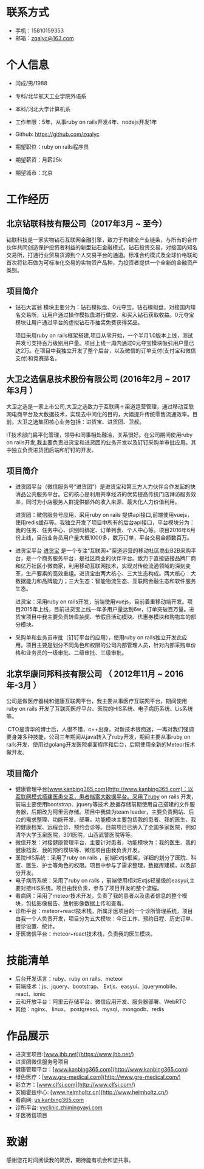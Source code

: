 # 联系方式



* 手机：15810159353
* 邮箱：zqalyc@163.com

# 个人信息

* 闫成/男/1988

* 专科/北华航天工业学院外语系

* 本科/河北大学计算机系

* 工作年限：5年，从事ruby on rails开发4年、nodejs开发1年

* Github: https://github.com/zqalyc

* 期望职位：ruby on rails程序员

* 期望薪资：月薪25k

* 期望城市：北京

# 工作经历

## 北京钻联科技有限公司（2017年3月 ~ 至今）

钻联科技是一家实物钻石互联网金融引擎，致力于构建全产业链条，与所有的合作伙伴共同创造保护投资者利益的新型钻石金融模式。钻石投资交易，对接国内知名交易所，打通行业贸易货源到个人交易平台的通道。标准合约模式及全球价格联动首次将钻石做为可标准化交易的实物资产品种，为投资者提供一个全新的金融资产类别。

## 项目简介

 - 钻石大富翁 模块主要分为：钻石模拟盘、0元夺宝。钻石模拟盘，对接国内知名交易所，让用户通过操作模拟盘进行做空、和买入钻石获取收益。0元夺宝模块让用户通过平台的虚拟钻石币抽奖免费获得奖品。
 
  
    项目采用ruby on rails框架搭建,项目从零开始，一个半月1.0版本上线，测试并发可支持百万级别用户量。项目上线一周内通过0元夺宝模块吸引用户量已达2万。在项目中我独立开发了整个后台，以及微信的订单支付(支付宝和微信支付)和竞赛排名。


## 大卫之选信息技术股份有限公司 (2016年2月 ~ 2017年3月 ）

大卫之选是一家上市公司,大卫之选致力于互联网＋渠道运营管理，通过移动互联网电商平台及大数据技术，实现去中间化的目的，大幅提升传统零售流通效率。目前，大卫之选集团核心业务包括：进货宝、进货团、卫叔。

IT技术部门扁平化管理，领导和同事相处融洽，关系很好。在公司期间使用ruby on rails开发,我主要负责进货宝和进货团的业务开发以及钉钉采购单审批应用。其中独立负责进货团后端和钉钉的开发。

## 项目简介

 - 进货团平台（微信服务号“进货团”）是进货宝和第三方人力伙伴合作发起的快消品公共服务平台。它的核心是利用共享经济的优势提高传统门店拜访服务效率，同时为小店服务人群提供额外的收入来源，最大化人力价值利用。
   
   进货团：微信服务号应用，采用ruby on rails 提供api接口,前端使用vuejs，使用redis缓存等。我独立开发了项目中所有的后台api接口，平台模块分为：我的任务、任务中心、识别码绑定、订单列表、个人中心等。项目2016年6月份上线，目前业务员用户量大概1000多，数万订单，平台交易金额数百万。
  
 - 进货宝平台 [进货宝](https://www.jhb.net/) 是一个专注“互联网+”渠道运营的移动社区商业B2B采购平台，是一个商务服务平台，是社区商业的伙伴平台。致力于直接链接品牌厂商和亿万社区小微商家，利用移动互联网技术，实现对传统流通领域的深刻变革，生产要素的高效重组。进货宝由两大核心、三大生态构成。两大核心：大数据能力和品牌能力；三大生态：智能物流生态、互联网金融生态和软件服务生态。
  
   进货宝：采用ruby on rails开发，前端使用vuejs，目前着重移动端开发。项目2015年上线，目前进货宝上线一年多用户量达到6w，订单突破百万量。进货宝项目中我主要负责转盘抽奖、节假日活动模块、优惠券模块和购物车的部分模块。

 - 采购单和业务员审批（钉钉平台的应用），使用ruby on rails独立开发此应用。项目主要是划分不同角色和权限的公司内部管理人员，针对内部采购单价格和业务员的一级审批、二级审批、三级审批。
 
 
## 北京华康同邦科技有限公司 （ 2012年11月 ~ 2016年-3月 ）

   
  公司是做医疗器械和健康互联网平台，我主要从事医疗互联网平台，期间使用ruby on rails 开发了互联网医疗平台、医院的HIS系统、电子病历系统、Lis系统等。

  CTO是清华的博士后，人很不错，c++出身。对新技术很痴迷，一再对我们强调要身兼多种技能，公司三年期间从java转入了ruby开发，期间主要从事ruby on rails开发，使用过golang开发医院桌面程序和后台，后期使用全新的Meteor技术做开发。

## 项目简介

  - 健康管理平台[www.kanbing365.com](http://www.kanbing365.com)：以互联网模式搭建医患交互，患者档案大数据平台。采用了ruby on rails 开发，前端主要使用bootstrap、jquery等技术,数据存储前期使用自己搭建的文件服务器，后期改为阿里云存储。项目中我做为team  leader，主要负责网站、后台的需求整理、功能开发、部署。功能模块主要包括我的患者、我的医生、我的健康档案、远程会诊、预约会诊等。目前项目已纳入了全国多家医院，例如清华大学玉泉医院，301医院，山西武警医院等等。
  - 微信开发：对接健康管理平台，主要针对患者，功能模块为：我的医生、我的健康档案、我的预约模块等、微信项目由我负责开发。
  - 医院HIS系统：采用了ruby on rails ，前端Extjs框架，详细的划分了医院、科室、医生、护士等角色的权限。项目中参与了需求整理，数据库建模，以及部分开发。
  - 电子病历系统：采用了ruby on rails ，前端使用相对Extjs轻量级的easyui,主要对接HIS系统。项目由我负责，参与了项目开发的整个流程。
  - 看病网：采用了meteor技术开发，负责了我的患者以及患者信息的整个模块，包括影像报告、放射影像数据上传和查看。
  - 诊所平台：meteor+react技术栈，所属牙医项目的一个诊所管理系统，项目由我一个人负责开发，项目分为五大模块：今日工作、预约日程、历史订单、接诊设置、统计。
  - 牙医微信平台：meteor+react技术栈，负责我的医生模块。

# 技能清单

- 后台开发语言：ruby、ruby on rails、meteor
- 前端技术：js、jquery、bootstrap、 Extjs、easyui、jquerymobile、react、ionic
- 云和开放平台：阿里云存储平台、微信应用开发、服务器部署、WebRTC
- 其他：nginx、 linux、 postgresql、mysql、mongodb、redis

# 作品展示

* 进货宝项目:[www.jhb.net](https://www.jhb.net/)
* 进货团微信服务号项目
* 健康管理平台：[www.kanbing365.com](http://www.kanbing365.com)
* 绿色医疗：[www.gre-medical.com](http://www.gre-medical.com/)
* 彩立方：[www.clfsj.com](http://www.clfsj.com/)
* 亥姆霍兹中心: [www.helmholtz.cn](http://www.helmholtz.cn/)
* 看病网: [us.kanbing365.com](http://us.kanbing365.com/)
* 诊所平台: [yyclinic.zhimingyayi.com](http://yyclinic.zhimingyayi.com/)
* 牙医微信项目

# 致谢

感谢您花时间阅读我的简历，期待能有机会和您共事。
